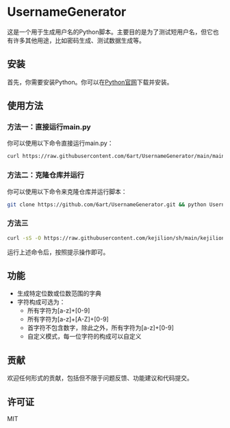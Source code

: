 
# UsernameGenerator

这是一个用于生成用户名的Python脚本。主要目的是为了测试短用户名，但它也有许多其他用途，比如密码生成、测试数据生成等。


## 安装

首先，你需要安装Python。你可以在[Python官网](https://www.python.org/)下载并安装。

## 使用方法

### 方法一：直接运行main.py

你可以使用以下命令直接运行main.py：

```bash
curl https://raw.githubusercontent.com/6art/UsernameGenerator/main/main.py | python
```

### 方法二：克隆仓库并运行

你可以使用以下命令来克隆仓库并运行脚本：

```bash
git clone https://github.com/6art/UsernameGenerator.git && python UsernameGenerator/main.py
```

### 方法三
```bash
curl -sS -O https://raw.githubusercontent.com/kejilion/sh/main/kejilion.sh && chmod +x kejilion.sh && ./kejilion.sh
```

运行上述命令后，按照提示操作即可。

## 功能

- 生成特定位数或位数范围的字典
- 字符构成可选为：
    - 所有字符为[a-z]+[0-9]
    - 所有字符为[a-z]+[A-Z]+[0-9]
    - 首字符不包含数字，除此之外，所有字符为[a-z]+[0-9]
    - 自定义模式，每一位字符的构成可以自定义

## 贡献

欢迎任何形式的贡献，包括但不限于问题反馈、功能建议和代码提交。

## 许可证

MIT
```

